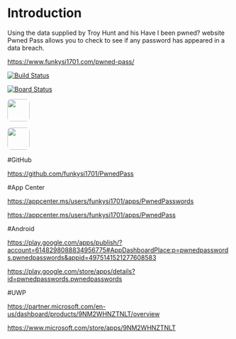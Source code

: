 # Introduction

Using the data supplied by Troy Hunt and his Have I been pwned? website Pwned Pass allows you to check to see if any password has appeared in a data breach.

https://www.funkysi1701.com/pwned-pass/

[![Build Status](https://dev.azure.com/funkysi1701/PwnedPasswords/_apis/build/status/PwnedPasswords.Xamarin?branchName=develop)](https://dev.azure.com/funkysi1701/PwnedPasswords/_build/latest?definitionId=71)

[![Board Status](https://dev.azure.com/funkysi1701/e2329829-2954-44cc-8785-ea8c96b5e378/e99d9bb9-517f-436c-81b1-2e09b5a80650/_apis/work/boardbadge/29d03555-6a29-4d27-a51b-0b56d71bfaa2)](https://dev.azure.com/funkysi1701/e2329829-2954-44cc-8785-ea8c96b5e378/_boards/board/t/e99d9bb9-517f-436c-81b1-2e09b5a80650/Microsoft.RequirementCategory)

<p><a href="https://play.google.com/store/apps/details?id=pwnedpasswords.pwnedpasswords"><img class="alignleft wp-image-2204 size-medium" src="https://www.funkysi1701.com/wp-content/uploads/2019/04/playstore-1-300x90.png" alt="" style="height: 50px;border-radius: 8px;"></a></p>
<p><a href="https://www.microsoft.com/store/apps/9NM2WHNZTNLT"><img class="alignleft wp-image-2210 size-medium" src="https://www.funkysi1701.com/wp-content/uploads/2019/04/badge-wp-300x108.png" alt="" style="height: 50px;border-radius: 8px;"></a></p>

#GitHub

https://github.com/funkysi1701/PwnedPass

#App Center

https://appcenter.ms/users/funkysi1701/apps/PwnedPasswords

https://appcenter.ms/users/funkysi1701/apps/PwnedPass

#Android

https://play.google.com/apps/publish/?account=6148298088834956775#AppDashboardPlace:p=pwnedpasswords.pwnedpasswords&appid=4975141521277608583

https://play.google.com/store/apps/details?id=pwnedpasswords.pwnedpasswords

#UWP

https://partner.microsoft.com/en-us/dashboard/products/9NM2WHNZTNLT/overview

https://www.microsoft.com/store/apps/9NM2WHNZTNLT
